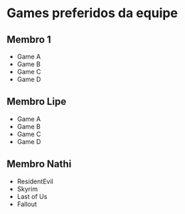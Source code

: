 # Games preferidos da equipe 

## Membro 1

* Game A
* Game B
* Game C
* Game D

## Membro Lipe

* Game A
* Game B
* Game C
* Game D

## Membro Nathi

* ResidentEvil
* Skyrim
* Last of Us
* Fallout

